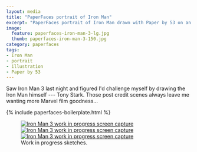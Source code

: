 ```yaml
---
layout: media
title: "PaperFaces portrait of Iron Man"
excerpt: "PaperFaces portrait of Iron Man drawn with Paper by 53 on an iPad."
image: 
  feature: paperfaces-iron-man-3-lg.jpg
  thumb: paperfaces-iron-man-3-150.jpg
category: paperfaces
tags: 
- Iron Man
- portrait
- illustration
- Paper by 53
---
```


Saw Iron Man 3 last night and figured I'd challenge myself by drawing the Iron Man himself --- Tony Stark. Those post credit scenes always leave me wanting more Marvel film goodness…

{% include paperfaces-boilerplate.html %}

<figure class="third">
	<a href="{{ site.url }}/images/paperfaces-iron-man-3-wip-1-lg.jpg" title="Background complete. Outlining the figure in pencil."><img src="{{ site.url }}/images/paperfaces-iron-man-3-wip-1-230.jpg" alt="Iron Man 3 work in progress screen capture" /></a>
	<a href="{{ site.url }}/images/paperfaces-iron-man-3-wip-2-lg.jpg" title="Blocking out shapes with the fountain pen."><img src="{{ site.url }}/images/paperfaces-iron-man-3-wip-2-230.jpg" alt="Iron Man 3 work in progress screen capture" /></a>
	<a href="{{ site.url }}/images/paperfaces-iron-man-3-wip-3-lg.jpg" title="Filling in shapes with the marker."><img src="{{ site.url }}/images/paperfaces-iron-man-3-wip-3-230.jpg" alt="Iron Man 3 work in progress screen capture" /></a>
	<figcaption>Work in progress sketches.</figcaption>
</figure>